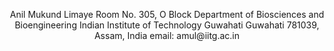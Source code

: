 <p align="center">
Anil Mukund Limaye
Room No. 305, O Block
Department of Biosciences and Bioengineering
Indian Institute of Technology Guwahati
Guwahati 781039, Assam, India
email: amul@iitg.ac.in





</p>
